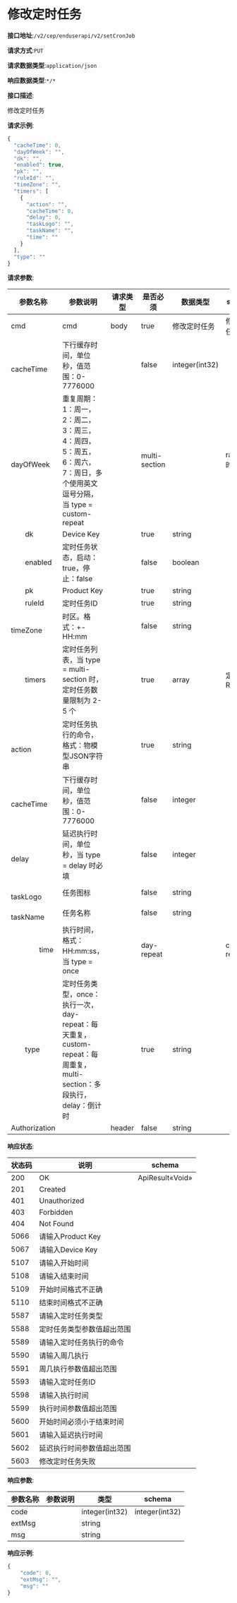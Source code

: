 # 修改定时任务


**接口地址**:`/v2/cep/enduserapi/v2/setCronJob`


**请求方式**:`PUT`


**请求数据类型**:`application/json`


**响应数据类型**:`*/*`


**接口描述**:<p>修改定时任务</p>



**请求示例**:


```javascript
{
  "cacheTime": 0,
  "dayOfWeek": "",
  "dk": "",
  "enabled": true,
  "pk": "",
  "ruleId": "",
  "timeZone": "",
  "timers": [
    {
      "action": "",
      "cacheTime": 0,
      "delay": 0,
      "taskLogo": "",
      "taskName": "",
      "time": ""
    }
  ],
  "type": ""
}
```


**请求参数**:


| 参数名称                          | 参数说明                                                     | 请求类型 | 是否必须      | 数据类型       | schema        |
| --------------------------------- | ------------------------------------------------------------ | -------- | ------------- | -------------- | ------------- |
| cmd                               | cmd                                                          | body     | true          | 修改定时任务   | 修改定时任务  |
| &emsp;&emsp;cacheTime             | 下行缓存时间，单位秒，值范围：0-7776000                      |          | false         | integer(int32) |               |
| &emsp;&emsp;dayOfWeek             | 重复周期：1：周一，2：周二，3：周三，4：周四，5：周五，6：周六，7：周日，多个使用英文逗号分隔，当 type = custom-repeat |          | multi-section |                | random 时必填 |
| &emsp;&emsp;dk                    | Device Key                                                   |          | true          | string         |               |
| &emsp;&emsp;enabled               | 定时任务状态，启动：true，停止：false                        |          | false         | boolean        |               |
| &emsp;&emsp;pk                    | Product Key                                                  |          | true          | string         |               |
| &emsp;&emsp;ruleId                | 定时任务ID                                                   |          | true          | string         |               |
| &emsp;&emsp;timeZone              | 时区。格式：+-HH:mm                                          |          | false         | string         |               |
| &emsp;&emsp;timers                | 定时任务列表，当 type = multi-section 时，定时任务数量限制为 2-5 个 |          | true          | array          | 定时任务Req   |
| &emsp;&emsp;&emsp;&emsp;action    | 定时任务执行的命令，格式：物模型JSON字符串                   |          | true          | string         |               |
| &emsp;&emsp;&emsp;&emsp;cacheTime | 下行缓存时间，单位秒，值范围：0-7776000                      |          | false         | integer        |               |
| &emsp;&emsp;&emsp;&emsp;delay     | 延迟执行时间，单位秒，当 type = delay 时必填                 |          | false         | integer        |               |
| &emsp;&emsp;&emsp;&emsp;taskLogo  | 任务图标                                                     |          | false         | string         |               |
| &emsp;&emsp;&emsp;&emsp;taskName  | 任务名称                                                     |          | false         | string         |               |
| &emsp;&emsp;&emsp;&emsp;time      | 执行时间，格式：HH:mm:ss，当 type = once                     |          | day-repeat    |                | custom-repeat |
| &emsp;&emsp;type                  | 定时任务类型，once：执行一次，day-repeat：每天重复，custom-repeat：每周重复，multi-section：多段执行，delay：倒计时 |          | true          | string         |               |
| Authorization                     |                                                              | header   | false         | string         |               |


**响应状态**:


| 状态码 | 说明                       | schema          |
| ------ | -------------------------- | --------------- |
| 200    | OK                         | ApiResult«Void» |
| 201    | Created                    |                 |
| 401    | Unauthorized               |                 |
| 403    | Forbidden                  |                 |
| 404    | Not Found                  |                 |
| 5066   | 请输入Product Key          |                 |
| 5067   | 请输入Device Key           |                 |
| 5107   | 请输入开始时间             |                 |
| 5108   | 请输入结束时间             |                 |
| 5109   | 开始时间格式不正确         |                 |
| 5110   | 结束时间格式不正确         |                 |
| 5587   | 请输入定时任务类型         |                 |
| 5588   | 定时任务类型参数值超出范围 |                 |
| 5589   | 请输入定时任务执行的命令   |                 |
| 5590   | 请输入周几执行             |                 |
| 5591   | 周几执行参数值超出范围     |                 |
| 5593   | 请输入定时任务ID           |                 |
| 5598   | 请输入执行时间             |                 |
| 5599   | 执行时间参数值超出范围     |                 |
| 5600   | 开始时间必须小于结束时间   |                 |
| 5601   | 请输入延迟执行时间         |                 |
| 5602   | 延迟执行时间参数值超出范围 |                 |
| 5603   | 修改定时任务失败           |                 |


**响应参数**:


| 参数名称 | 参数说明 | 类型           | schema         |
| -------- | -------- | -------------- | -------------- |
| code     |          | integer(int32) | integer(int32) |
| extMsg   |          | string         |                |
| msg      |          | string         |                |


**响应示例**:
```javascript
{
	"code": 0,
	"extMsg": "",
	"msg": ""
}
```
